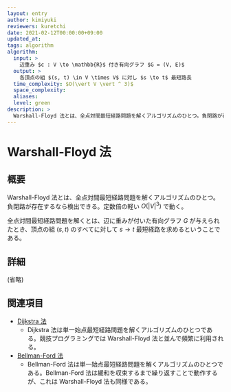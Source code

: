 ```yaml
---
layout: entry
author: kimiyuki
reviewers: kuretchi
date: 2021-02-12T00:00:00+09:00
updated_at:
tags: algorithm
algorithm:
  input: >
    辺重み $c : V \to \mathbb{R}$ 付き有向グラフ $G = (V, E)$
  output: >
    各頂点の組 $(s, t) \in V \times V$ に対し $s \to t$ 最短路長
  time_complexity: $O(\vert V \vert ^ 3)$
  space_complexity:
  aliases:
  level: green
description: >
  Warshall-Floyd 法とは、全点対間最短経路問題を解くアルゴリズムのひとつ。負閉路が存在するなら検出できる。定数倍の軽い $O(\vert V \vert ^ 3)$ で動く。
---
```


# Warshall-Floyd  法

## 概要

Warshall-Floyd 法とは、全点対間最短経路問題を解くアルゴリズムのひとつ。
負閉路が存在するなら検出できる。定数倍の軽い $O(\vert V \vert ^ 3)$ で動く。

全点対間最短経路問題を解くとは、辺に重みが付いた有向グラフ $G$ が与えられたとき、頂点の組 $(s, t)$ のすべてに対して $s \to t$ 最短経路を求めるということである。

## 詳細

(省略)

## 関連項目

-   [Dijkstra 法](/dijkstra)
    -   Dijkstra 法は単一始点最短経路問題を解くアルゴリズムのひとつである。競技プログラミングでは Warshall-Floyd 法と並んで頻繁に利用される。
-   [Bellman-Ford 法](/bellman-ford)
    -   Bellman-Ford 法は単一始点最短経路問題を解くアルゴリズムのひとつである。Bellman-Ford 法は緩和を収束するまで繰り返すことで動作するが、これは Warshall-Floyd 法も同様である。
